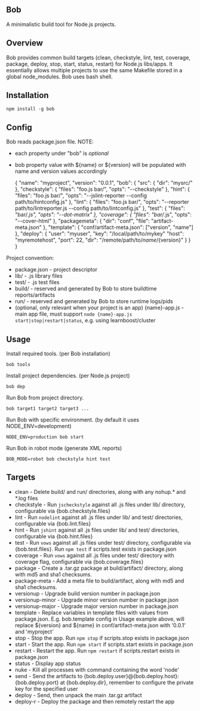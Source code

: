 Bob
---

A minimalistic build tool for Node.js projects.

Overview
--------

Bob provides common build targets (clean, checkstyle, lint, test, coverage, package, deploy, stop, start, status, restart) for Node.js libs/apps. It essentially allows multiple projects to use the same Makefile stored in a global node_modules. Bob uses bash shell.

Installation
------------

    npm install -g bob

Config
------

Bob reads package.json file.
NOTE:
* each property under "bob" is *optional*
* bob property value with ${name} or ${version} will be populated with name and version values accordingly

    {
        "name": "myproject",
        "version": "0.0.1",
        "bob": {
            "src": {
                "dir": "mysrc/"
            },
            "checkstyle": {
                "files": "foo.js bar/",
                "opts": "--checkstyle"
            },
            "hint": {
                "files": "foo.js bar/",
                "opts": "--jslint-reporter --config path/to/hintconfig.js"
            },
            "lint": {
                "files": "foo.js bar/",
                "opts": "--reporter path/to/lintreporter.js --config path/to/lintconfig.js"
            },
            "test": {
                "files": "bar/*.js",
                "opts": "--dot-matrix"
            },
            "coverage": {
                "files": "bar/*.js",
                "opts": "--cover-html"
            },
            "packagemeta": {
                "dir": "conf",
                "file": "artifact-meta.json"
            },
            "template": {
                "conf/artifact-meta.json": ["version", "name"]
            },
            "deploy": {
                "user": "myuser",
                "key": "/local/path/to/mykey"
                "host": "myremotehost",
                "port": 22,
                "dir": "/remote/path/to/${name}/${version}"
            }
        }
    }

Project convention:

* package.json - project descriptor
* lib/ - .js library files
* test/ - .js test files
* build/ - reserved and generated by Bob to store buildtime reports/artifacts
* run/ - reserved and generated by Bob to store runtime logs/pids
* (optional, only relevant when your project is an app) {name}-app.js - main app file, must support `node {name}-app.js start|stop|restart|status`, e.g. using learnboost/cluster

Usage
-----

Install required tools. (per Bob installation)

    bob tools

Install project dependencies. (per Node.js project)

    bob dep
    
Run Bob from project directory.

    bob target1 target2 target3 ...

Run Bob with specific environment. (by default it uses NODE_ENV=development)

    NODE_ENV=production bob start

Run Bob in robot mode (generate XML reports)

    BOB_MODE=robot bob checkstyle hint test
    
Targets
-------

* clean - Delete build/ and run/ directories, along with any nohup.* and *.log files
* checkstyle - Run `jscheckstyle` against all .js files under lib/ directory, configurable via {bob.checkstyle.files}
* lint - Run `nodelint` against all .js files under lib/ and test/ directories, configurable via {bob.lint.files}
* hint - Run `jshint` against all .js files under lib/ and test/ directories, configurable via {bob.hint.files}
* test - Run `vows` against all .js files under test/ directory, configurable via {bob.test.files}. Run `npm test` if scripts.test exists in package.json 
* coverage - Run `vows` against all .js files under test/ directory with coverage flag, configurable via {bob.coverage.files}
* package - Create a .tar.gz package at build/artifact/ directory, along with md5 and sha1 checksums.
* package-meta - Add a meta file to build/artifact, along with md5 and sha1 checksums.
* versionup - Upgrade build version number in package.json
* versionup-minor - Upgrade minor version number in package.json
* versionup-major - Upgrade major version number in package.json
* template - Replace variables in template files with values from package.json. E.g. bob.template config in Usage example above, will replace ${version} and ${name} in conf/artifact-meta.json with '0.0.1' and 'myproject'
* stop - Stop the app. Run `npm stop` if scripts.stop exists in package.json
* start - Start the app. Run `npm start` if scripts.start exists in package.json
* restart - Restart the app. Run `npm restart` if scripts.restart exists in package.json
* status - Display app status
* nuke - Kill all processes with command containing the word 'node'
* send - Send the artifacts to {bob.deploy.user}@{bob.deploy.host}:{bob.deploy.port} at {bob.deploy.dir}, remember to configure the private key for the specified user
* deploy - Send, then unpack the main .tar.gz artifact
* deploy-r - Deploy the package and then remotely restart the app
